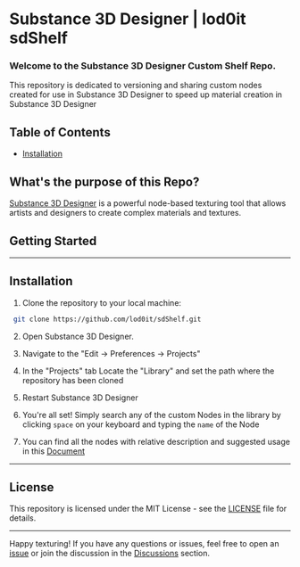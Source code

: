 # Substance 3D Designer | lod0it sdShelf

### Welcome to the Substance 3D Designer Custom Shelf Repo.
This repository is dedicated to versioning and sharing custom nodes created for use in Substance 3D Designer to speed up material creation in Substance 3D Designer

## Table of Contents

- [Installation](#installation)

## What's the purpose of this Repo?

[Substance 3D Designer](https://www.substance3d.com/products/design) is a powerful node-based texturing tool that allows artists and designers to create complex materials and textures.

## Getting Started


---

## Installation

1. Clone the repository to your local machine:

  ```bash
   git clone https://github.com/lod0it/sdShelf.git
  ```

2. Open Substance 3D Designer.

3. Navigate to the "Edit -> Preferences -> Projects"

4. In the "Projects" tab Locate the "Library" and set the path where the repository has been cloned

5. Restart Substance 3D Designer

6. You're all set! Simply search any of the custom Nodes in the library by clicking ```space``` on your keyboard and typing the ```name``` of the Node

7. You can find all the nodes with relative description and suggested usage in this [Document](link)

---

## License

This repository is licensed under the MIT License - see the [LICENSE](LICENSE) file for details.

---

Happy texturing! If you have any questions or issues, feel free to open an [issue](https://github.com/lod0it/sdShelf/issues) or join the discussion in the [Discussions](https://github.com/lod0it/shShelf/discussions) section.
